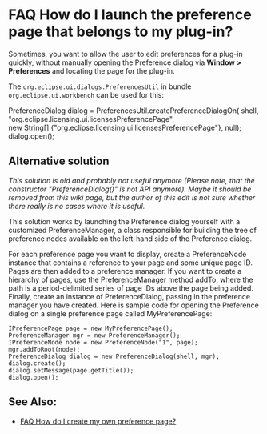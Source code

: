 

FAQ How do I launch the preference page that belongs to my plug-in?
===================================================================

Sometimes, you want to allow the user to edit preferences for a plug-in quickly, without manually opening the Preference dialog via **Window > Preferences** and locating the page for the plug-in.

The `org.eclipse.ui.dialogs.PreferencesUtil` in bundle `org.eclipse.ui.workbench` can be used for this:

PreferenceDialog dialog = PreferencesUtil.createPreferenceDialogOn(
	shell, "org.eclipse.licensing.ui.licensesPreferencePage",  
	new String\[\] {"org.eclipse.licensing.ui.licensesPreferencePage"}, null);
dialog.open();

Alternative solution
--------------------

_This solution is old and probably not useful anymore (Please note, that the constructor "PreferenceDialog()" is not API anymore). Maybe it should be removed from this wiki page, but the author of this edit is not sure whether there really is no cases where it is useful._

This solution works by launching the Preference dialog yourself with a customized PreferenceManager, a class responsible for building the tree of preference nodes available on the left-hand side of the Preference dialog.

For each preference page you want to display, create a PreferenceNode instance that contains a reference to your page and some unique page ID. Pages are then added to a preference manager. If you want to create a hierarchy of pages, use the PreferenceManager method addTo, where the path is a period-delimited series of page IDs above the page being added. Finally, create an instance of PreferenceDialog, passing in the preference manager you have created. Here is sample code for opening the Preference dialog on a single preference page called MyPreferencePage:

    IPreferencePage page = new MyPreferencePage();
    PreferenceManager mgr = new PreferenceManager();
    IPreferenceNode node = new PreferenceNode("1", page);
    mgr.addToRoot(node);
    PreferenceDialog dialog = new PreferenceDialog(shell, mgr);
    dialog.create();
    dialog.setMessage(page.getTitle());
    dialog.open();

See Also:
---------

*   [FAQ How do I create my own preference page?](./FAQ_How_do_I_create_my_own_preference_page.md "FAQ How do I create my own preference page?")

